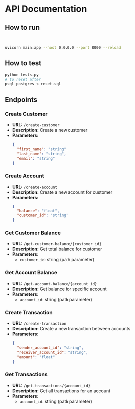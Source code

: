 # API Documentation
## How to run
```bash


uvicorn main:app --host 0.0.0.0 --port 8000 --reload    

```

## How to test
```bash
python tests.py
# to reset after
psql postgres < reset.sql
```

## Endpoints

### Create Customer

- **URL:** `/create-customer`
- **Description:** Create a new customer
- **Parameters:**
  ```json
  {
    "first_name": "string",
    "last_name": "string",
    "email": "string"
  }
  ```

### Create Account

- **URL:** `/create-account`
- **Description:** Create a new account for customer
- **Parameters:**
  ```json
  {
    "balance": "float",
    "customer_id": "string"
  }
  ```

### Get Customer Balance

- **URL:** `/get-customer-balance/{customer_id}`
- **Description:** Get total balance for customer
- **Parameters:**
    - `customer_id`: string (path parameter)

### Get Account Balance

- **URL:** `/get-account-balance/{account_id}`
- **Description:** Get balance for specific account
- **Parameters:**
    - `account_id`: string (path parameter)

### Create Transaction

- **URL:** `/create-transaction`
- **Description:** Create a new transaction between accounts
- **Parameters:**
  ```json
  {
    "sender_account_id": "string",
    "receiver_account_id": "string",
    "amount": "float"
  }
  ```

### Get Transactions

- **URL:** `/get-transactions/{account_id}`
- **Description:** Get all transactions for an account
- **Parameters:**
    - `account_id`: string (path parameter)
